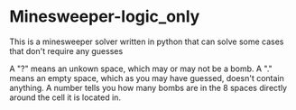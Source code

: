 # Minesweeper-logic_only
 This is a minesweeper solver written in python that can solve some cases that don't require any guesses

A "?" means an unkown space, which may or may not be a bomb.
A "." means an empty space, which as you may have guessed, doesn't contain anything.
A number tells you how many bombs are in the 8 spaces directly around the cell it is located in.
